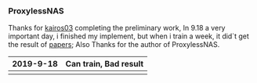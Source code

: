 ### ProxylessNAS

Thanks for [kairos03](https://github.com/kairos03/ProxylessNAS-Pytorch) completing the preliminary work, In 9.18 a very important day, i finished my implement, but when i train a week, it did`t get the result of [papers](https://arxiv.org/abs/1812.00332); Also Thanks for the author of ProxylessNAS.

| 2019-9-18 | Can train, Bad result |
| --------- | --------------------- |
|           |                       |

